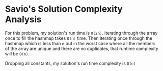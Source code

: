 #

# Savio's Solution Complexity Analysis

For this problem, my solution's run time is `O(2n)`. Iterating through the array once to fill the hashmap takes `O(n)` time. Then iterating once through the hashmap which is less than `n` but in the worst case where all the members of the array are unique and there are no duplicates, that runtime complexity will be `O(n)`.

Dropping all constants, my solution's run time complexity is `O(n)`
